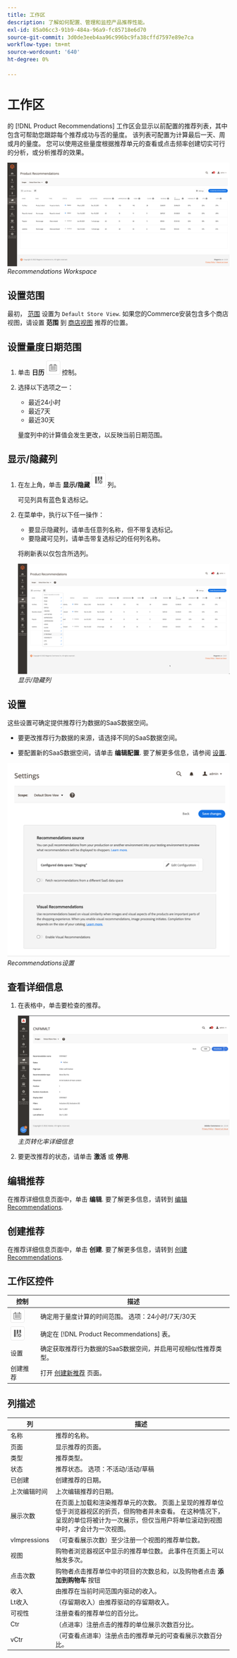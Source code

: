 ```yaml
---
title: 工作区
description: 了解如何配置、管理和监控产品推荐性能。
exl-id: 85a06cc3-91b9-484a-96a9-fc85718e6d70
source-git-commit: 3d0de3eeb4aa96c996bc9fa38cffd7597e89e7ca
workflow-type: tm+mt
source-wordcount: '640'
ht-degree: 0%

---
```


# 工作区

的 [!DNL Product Recommendations] 工作区会显示以前配置的推荐列表，其中包含可帮助您跟踪每个推荐成功与否的量度。 该列表可配置为计算最后一天、周或月的量度。 您可以使用这些量度根据推荐单元的查看或点击频率创建切实可行的分析，或分析推荐的效果。

![Recommendations工作区](assets/workspace.png)
_Recommendations Workspace_

## 设置范围

最初， [范围](https://experienceleague.adobe.com/docs/commerce-admin/start/setup/websites-stores-views.html) 设置为 `Default Store View`. 如果您的Commerce安装包含多个商店视图，请设置 **范围** 到 [商店视图](https://experienceleague.adobe.com/docs/commerce-admin/start/setup/websites-stores-views.html#scope-settings) 推荐的位置。

## 设置量度日期范围

1. 单击 **日历** ![日历选择器](assets/icon-calendar.png) 控制。

1. 选择以下选项之一：

   - 最近24小时
   - 最近7天
   - 最近30天

   量度列中的计算值会发生更改，以反映当前日期范围。

## 显示/隐藏列

1. 在左上角，单击 **显示/隐藏** ![列选择器](assets/icon-show-hide-columns.png) 列。

   可见列具有蓝色复选标记。

1. 在菜单中，执行以下任一操作：

   - 要显示隐藏列，请单击任意列名称，但不带复选标记。
   - 要隐藏可见列，请单击带复选标记的任何列名称。

   将刷新表以仅包含所选列。

   ![Recommendations工作区](assets/workspace-select-columns.png)
   _显示/隐藏列_

## 设置

这些设置可确定提供推荐行为数据的SaaS数据空间。

- 要更改推荐行为数据的来源，请选择不同的SaaS数据空间。

- 要配置新的SaaS数据空间，请单击 **编辑配置**. 要了解更多信息，请参阅 [设置](settings.md).

![Recommendations设置](assets/settings.png)
_Recommendations设置_

## 查看详细信息

1. 在表格中，单击要检查的推荐。

   ![Recommendations工作区](assets/recommendation-detail.png)
   _主页转化率详细信息_

1. 要更改推荐的状态，请单击 **激活** 或 **停用**.

## 编辑推荐

在推荐详细信息页面中，单击 **编辑**. 要了解更多信息，请转到 [编辑Recommendations](edit.md).

## 创建推荐

在推荐详细信息页面中，单击 **创建**. 要了解更多信息，请转到 [创建Recommendations](create.md).

## 工作区控件

| 控制 | 描述 |
|---|---|
| ![日历选择器](assets/icon-calendar.png) | 确定用于量度计算的时间范围。 选项：24小时/7天/30天 |
| ![列选择器](assets/icon-show-hide-columns.png) | 确定在 [!DNL Product Recommendations] 表。 |
| 设置 | 确定获取推荐行为数据的SaaS数据空间，并启用可视相似性推荐类型。 |
| 创建推荐 | 打开 [创建新推荐](create.md) 页面。 |

## 列描述

| 列 | 描述 |
|---|---|
| 名称 | 推荐的名称。 |
| 页面 | 显示推荐的页面。 |
| 类型 | 推荐类型。 |
| 状态 | 推荐状态。 选项：不活动/活动/草稿 |
| 已创建 | 创建推荐的日期。 |
| 上次编辑时间 | 上次编辑推荐的日期。 |
| 展示次数 | 在页面上加载和渲染推荐单元的次数。 页面上呈现的推荐单位低于浏览器视区的折页，但购物者并未查看。 在这种情况下，呈现的单位将被计为一次展示，但仅当用户将单位滚动到视图中时，才会计为一次视图。 |
| vImpressions | （可查看展示次数）至少注册一个视图的推荐单位数。 |
| 视图 | 购物者浏览器视区中显示的推荐单位数。 此事件在页面上可以触发多次。 |
| 点击次数 | 购物者点击推荐单位中的项目的次数总和，以及购物者点击 **添加到购物车** 按钮 |
| 收入 | 由推荐在当前时间范围内驱动的收入。 |
| Lt收入 | （存留期收入）由推荐驱动的存留期收入。 |
| 可视性 | 注册查看的推荐单位的百分比。 |
| Ctr | （点进率）注册点击的推荐的单位展示次数百分比。 |
| vCtr | （可查看点进率）注册点击的推荐单元的可查看展示次数百分比。 |
